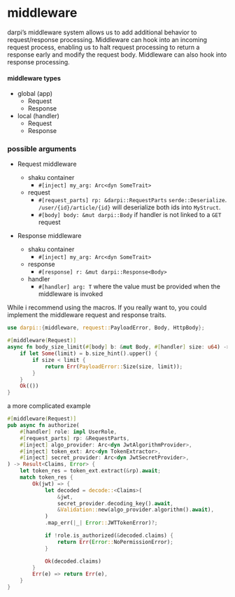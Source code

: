 # middleware

darpi’s middleware system allows us to add additional behavior to
request/response processing. Middleware can hook into an incoming request
process, enabling us to halt request processing to return a response early
and modify the request body.
Middleware can also hook into response processing.

#### middleware types

- global (app)
  - Request
  - Response
- local (handler)
  - Request
  - Response


### possible arguments
- Request middleware
  - shaku container
      - `#[inject] my_arg: Arc<dyn SomeTrait>`
  - request
      - `#[request_parts] rp: &darpi::RequestParts`
        `serde::Deserialize`. `/user/{id}/article/{id}` will deserialize both ids into `MyStruct`.
      - `#[body] body: &mut darpi::Body` if handler is not linked to a `GET` request
  

- Response middleware
  - shaku container
    - `#[inject] my_arg: Arc<dyn SomeTrait>`
  - response
     - `#[response] r: &mut darpi::Response<Body>`
  - handler
    - `#[handler] arg: T` where the value must be provided when the middleware is invoked


While i recommend using the macros. If you really want to, you could implement the middleware request and response traits.

    
```rust
use darpi::{middleware, request::PayloadError, Body, HttpBody};

#[middleware(Request)]
async fn body_size_limit(#[body] b: &mut Body, #[handler] size: u64) -> Result<(), PayloadError> {
    if let Some(limit) = b.size_hint().upper() {
        if size < limit {
            return Err(PayloadError::Size(size, limit));
        }
    }
    Ok(())
}
```

a more complicated example

```rust
#[middleware(Request)]
pub async fn authorize(
    #[handler] role: impl UserRole,
    #[request_parts] rp: &RequestParts,
    #[inject] algo_provider: Arc<dyn JwtAlgorithmProvider>,
    #[inject] token_ext: Arc<dyn TokenExtractor>,
    #[inject] secret_provider: Arc<dyn JwtSecretProvider>,
) -> Result<Claims, Error> {
    let token_res = token_ext.extract(&rp).await;
    match token_res {
        Ok(jwt) => {
            let decoded = decode::<Claims>(
                &jwt,
                secret_provider.decoding_key().await,
                &Validation::new(algo_provider.algorithm().await),
            )
            .map_err(|_| Error::JWTTokenError)?;

            if !role.is_authorized(&decoded.claims) {
                return Err(Error::NoPermissionError);
            }

            Ok(decoded.claims)
        }
        Err(e) => return Err(e),
    }
}
```